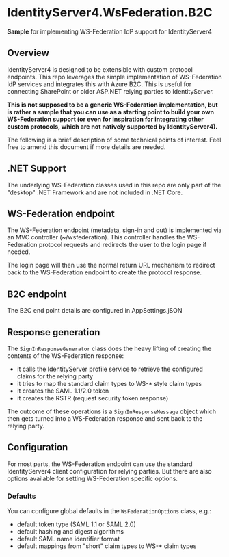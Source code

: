 # IdentityServer4.WsFederation.B2C
**Sample** for implementing WS-Federation IdP support for IdentityServer4

## Overview
IdentityServer4 is designed to be extensible with custom protocol endpoints.
This repo leverages the simple implementation of WS-Federation IdP services and integrates this with Azure B2C.
This is useful for connecting SharePoint or older ASP.NET relying parties to IdentityServer.

**This is not supposed to be a generic WS-Federation implementation, but is rather a sample that you can use 
as a starting point to build your own WS-Federation support (or even for inspiration for integrating other custom protocols, which 
are not natively supported by IdentityServer4).**

The following is a brief description of some technical points of interest. Feel free to amend this document if more details are needed.

## .NET Support
The underlying WS-Federation classes used in this repo are only part of the "desktop" .NET Framework and are not included in .NET Core.

## WS-Federation endpoint
The WS-Federation endpoint (metadata, sign-in and out) is implemented via an MVC controller (~/wsfederation).
This controller handles the WS-Federation protocol requests and redirects the user to the login page if needed.

The login page will then use the normal return URL mechanism to redirect back to the WS-Federation endpoint
to create the protocol response.

## B2C endpoint
The B2C end point details are configured in AppSettings.jSON

## Response generation
The `SignInResponseGenerator` class does the heavy lifting of creating the contents of the WS-Federation response:

* it calls the IdentityServer profile service to retrieve the configured claims for the relying party
* it tries to map the standard claim types to WS-* style claim types
* it creates the SAML 1.1/2.0 token
* it creates the RSTR (request security token response)

The outcome of these operations is a `SignInResponseMessage` object which then gets turned into a WS-Federation response and sent back to the relying party.

## Configuration
For most parts, the WS-Federation endpoint can use the standard IdentityServer4 client configuration for relying parties.
But there are also options available for setting WS-Federation specific options.

### Defaults
You can configure global defaults in the `WsFederationOptions` class, e.g.:

* default token type (SAML 1.1 or SAML 2.0)
* default hashing and digest algorithms
* default SAML name identifier format
* default mappings from "short" claim types to WS-* claim types


